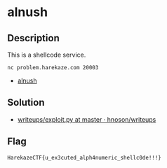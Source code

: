 # alnush

## Description

This is a shellcode service.

`nc problem.harekaze.com 20003`

- [alnush](attachments/alnush)

## Solution

- [writeups/exploit.py at master · hnoson/writeups](https://github.com/hnoson/writeups/blob/master/harekazectf/2018/alnush/exploit.py)

## Flag

```
HarekazeCTF{u_ex3cuted_alph4numeric_shellc0de!!!}
```